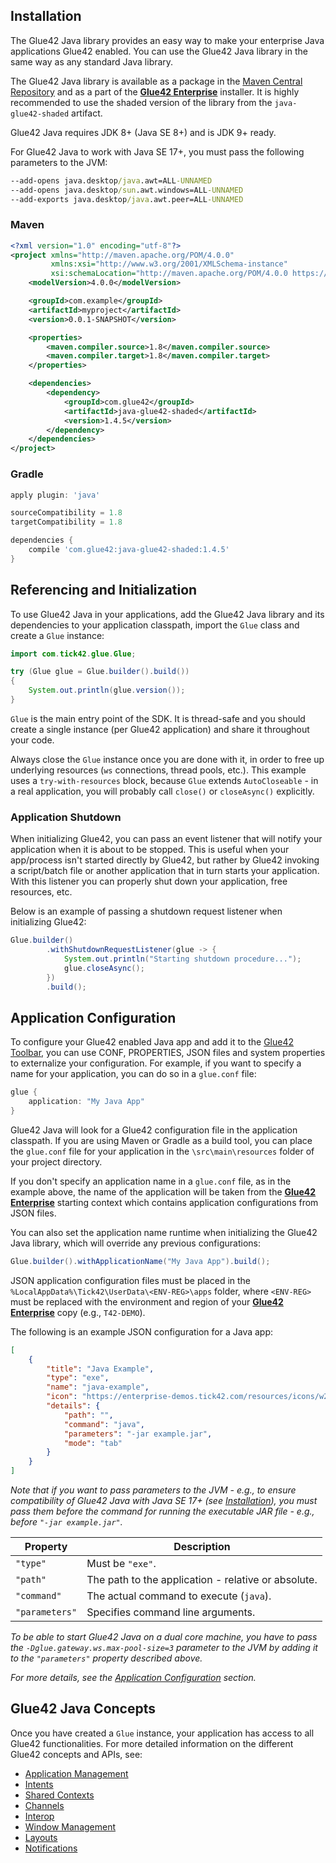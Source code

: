 ## Installation

The Glue42 Java library provides an easy way to make your enterprise Java applications Glue42 enabled. You can use the Glue42 Java library in the same way as any standard Java library.

The Glue42 Java library is available as a package in the [Maven Central Repository](https://search.maven.org/search?q=g:com.glue42) and as a part of the [**Glue42 Enterprise**](https://glue42.com/enterprise/) installer. It is highly recommended to use the shaded version of the library from the `java-glue42-shaded` artifact.

Glue42 Java requires JDK 8+ (Java SE 8+) and is JDK 9+ ready.

For Glue42 Java to work with Java SE 17+, you must pass the following parameters to the JVM:

```cmd
--add-opens java.desktop/java.awt=ALL-UNNAMED
--add-opens java.desktop/sun.awt.windows=ALL-UNNAMED
--add-exports java.desktop/java.awt.peer=ALL-UNNAMED
```

### Maven

```xml
<?xml version="1.0" encoding="utf-8"?>
<project xmlns="http://maven.apache.org/POM/4.0.0"
         xmlns:xsi="http://www.w3.org/2001/XMLSchema-instance"
         xsi:schemaLocation="http://maven.apache.org/POM/4.0.0 https://maven.apache.org/xsd/maven-4.0.0.xsd">
    <modelVersion>4.0.0</modelVersion>

    <groupId>com.example</groupId>
    <artifactId>myproject</artifactId>
    <version>0.0.1-SNAPSHOT</version>

    <properties>
        <maven.compiler.source>1.8</maven.compiler.source>
        <maven.compiler.target>1.8</maven.compiler.target>
    </properties>

    <dependencies>
        <dependency>
            <groupId>com.glue42</groupId>
            <artifactId>java-glue42-shaded</artifactId>
            <version>1.4.5</version>
        </dependency>
    </dependencies>
</project>
```

### Gradle

```groovy
apply plugin: 'java'

sourceCompatibility = 1.8
targetCompatibility = 1.8

dependencies {
    compile 'com.glue42:java-glue42-shaded:1.4.5'
}
```

## Referencing and Initialization

To use Glue42 Java in your applications, add the Glue42 Java library and its dependencies to your application classpath, import the `Glue` class and create a `Glue` instance:

```java
import com.tick42.glue.Glue;

try (Glue glue = Glue.builder().build())
{
    System.out.println(glue.version());
}
```

`Glue` is the main entry point of the SDK. It is thread-safe and you should create a single instance (per Glue42 application) and share it throughout your code.

Always close the `Glue` instance once you are done with it, in order to free up underlying resources (`ws` connections, thread pools, etc.). This example uses a `try-with-resources` block, because `Glue` extends `AutoCloseable` - in a real application, you will probably call `close()` or `closeAsync()` explicitly.

### Application Shutdown

<glue42 name="addClass" class="colorSection" element="p" text="Available since Glue42 Enterprise 3.10">

When initializing Glue42, you can pass an event listener that will notify your application when it is about to be stopped. This is useful when your app/process isn't started directly by Glue42, but rather by Glue42 invoking a script/batch file or another application that in turn starts your application. With this listener you can properly shut down your application, free resources, etc.

Below is an example of passing a shutdown request listener when initializing Glue42:

```java
Glue.builder()
        .withShutdownRequestListener(glue -> {
            System.out.println("Starting shutdown procedure...");
            glue.closeAsync();
        })
        .build();
```

## Application Configuration

To configure your Glue42 enabled Java app and add it to the [Glue42 Toolbar](../../../../glue42-concepts/glue42-toolbar/index.html), you can use CONF, PROPERTIES, JSON files and system properties to externalize your configuration. For example, if you want to specify a name for your application, you can do so in a `glue.conf` file:

```java
glue {
    application: "My Java App"
}
```

Glue42 Java will look for a Glue42 configuration file in the application classpath. If you are using Maven or Gradle as a build tool, you can place the `glue.conf` file for your application in the `\src\main\resources` folder of your project directory.

If you don't specify an application name in a `glue.conf` file, as in the example above, the name of the application will be taken from the [**Glue42 Enterprise**](https://glue42.com/enterprise/) starting context which contains application configurations from JSON files.

You can also set the application name runtime when initializing the Glue42 Java library, which will override any previous configurations:

```java
Glue.builder().withApplicationName("My Java App").build();
```

JSON application configuration files must be placed in the `%LocalAppData%\Tick42\UserData\<ENV-REG>\apps` folder, where `<ENV-REG>` must be replaced with the environment and region of your [**Glue42 Enterprise**](https://glue42.com/enterprise/) copy (e.g., `T42-DEMO`).

The following is an example JSON configuration for a Java app:

``` json
[
    {
        "title": "Java Example",
        "type": "exe",
        "name": "java-example",
        "icon": "https://enterprise-demos.tick42.com/resources/icons/w2.jpg",
        "details": {
            "path": "",
            "command": "java",
            "parameters": "-jar example.jar",
            "mode": "tab"
        }
    }
]
```

*Note that if you want to pass parameters to the JVM - e.g., to ensure compatibility of Glue42 Java with Java SE 17+ (see [Installation](#installation)), you must pass them before the command for running the executable JAR file - e.g., before `"-jar example.jar"`.*

| Property | Description |
|----------|-------------|
| `"type"` | Must be `"exe"`. |
| `"path"` | The path to the application - relative or absolute. |
| `"command"` | The actual command to execute (`java`). |
| `"parameters"` | Specifies command line arguments. |

*To be able to start Glue42 Java on a dual core machine, you have to pass the `-Dglue.gateway.ws.max-pool-size=3` parameter to the JVM by adding it to the `"parameters"` property described above.*

*For more details, see the [Application Configuration](../../../../developers/configuration/application/index.html#application_configuration-exe) section.*

## Glue42 Java Concepts

Once you have created a `Glue` instance, your application has access to all Glue42 functionalities. For more detailed information on the different Glue42 concepts and APIs, see:

- [Application Management](../../../../glue42-concepts/application-management/java/index.html)
- [Intents](../../../../glue42-concepts/intents/java/index.html)
- [Shared Contexts](../../../../glue42-concepts/data-sharing-between-apps/shared-contexts/java/index.html)
- [Channels](../../../../glue42-concepts/data-sharing-between-apps/channels/java/index.html)
- [Interop](../../../../glue42-concepts/data-sharing-between-apps/interop/java/index.html)
- [Window Management](../../../../glue42-concepts/windows/window-management/java/index.html)
- [Layouts](../../../../glue42-concepts/windows/layouts/java/index.html)
- [Notifications](../../../../glue42-concepts/notifications/java/index.html)